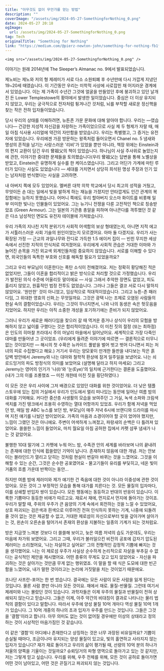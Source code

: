 ```yaml
---
title: "아무것도 없이 무언가를 얻는 방법"
description: ""
coverImage: "/assets/img/2024-05-27-SomethingforNothing_0.png"
date: 2024-05-27 20:18
ogImage: 
  url: /assets/img/2024-05-27-SomethingforNothing_0.png
tag: Tech
originalTitle: "Something for Nothing"
link: "https://medium.com/@pierz-newton-john/something-for-nothing-fb1f8cc8a426"
---
```



`<img src="/assets/img/2024-05-27-SomethingforNothing_0.png" />`

이야기는 원래 2014년에 The Sleeper’s Almanac no. 9에서 발표되었습니다.

제노비는 제노와 저의 형 제레미가 서로 다소 소원퇴폐 후 수년만에 다시 가깝게 지냈던 19~20세 때였습니다. 이 기간동안 우리는 미학적 사상에 사로잡힌 채 어지러운 경계에 서 있었습니다. 이는 제 가족이 수년간 그것에 얼굴을 만들었던 후에 붕괴하고 있던 날개 진 든 Lower Templestowe의 황야에서 발생한 일이었습니다. 중심은 더 이상 유지되지 않았고, 우리는 궁극적으로 전자처럼 튕겨나간 것처럼, 뇌를 부착할 새로운 정신핵을 찾는 작은 전하 입자들이었습니다.

당시 우리의 상태를 이해하려면, 뉴튼존 가문 문화에 대해 알아야 합니다. 우리는 —였습니다— 건강한 지성적 자신감을 자랑하는 가족이었으므로 사실 제 두 형제가 자랄 때, 매일 아침 식사용 시리얼에 약간의 자만함을 받았습니다. 우리는 특별했고, 그 증거는 유전자에 있었습니다. 우리에겐 가끔 방문하는 왕족처럼 들어오면서 Chanel no. 5 냄새와 명성의 흔적을 남기는 사랑스러운 '리비'가 있었을 뿐만 아니라, 책장 위에는 Einstein과의 편지 교환이 담긴 우리 曾祖父의 책이 있었습니다. 하나님이 사실 주사위로 놀았는지에 관한, 이야기한 중대한 문제들을 토의했습니다(우리 曾祖父는 답변을 통해 노벨상을 받았고, Einstein은 유명하게 실수를 한 케이스였습니다). 그리고 어딘가 가계에 마틴 루터가 있다는 사실도 있었습니다 — 세대를 거치면서 상당히 희석된 명성 주장과 인기 있는 남자처럼 번식했다는 사실을 고려하면.

<div class="content-ad"></div>

내 아버지 쪽에 모두 있었어요. 멜버른 대학 의학 학교에서 당시 최고의 성적을 거뒀고, 무엇이든 손 대는 일에서 빛을 발하게 하는 재능을 가졌지만 안타깝게도 인간 관계의 복잡함에는 능하지 못했습니다. 어머니 쪽에도 우리 할아버지 오스마 화이트를 비롯해 일부 미미한 빛나는 인물들이 있었어요. 그는 뉴기니 전쟁을 다룬 고전적인 책으로 칭송받았죠 (Green Armour). 그는 일본의 기관총 총알을 피하며 아나콘다를 격투했던 것 같은 다소 남성적인 면모도 유전자 테이블에 가져왔습니다. 

우리 가족의 지나친 지적 분위기가 사회적 어색함의 보상 형태였는지, 아니면 지적 에고가 서툴러스러운 사회 기술의 원인이었는지 모르겠어요. 아마 둘 다겠지요. 우리가 사는 확장된 가정 — 근교의 과일나무와 잔디로 가득한 1.5 에이커 집이 — 빈힌 무지한 세상 속에서 선진한 지적의 안식처로 여겨졌어요. 우리에게 사회적 관습은 거대한 이마와 가늘어진 손목을 가진 외교색 외계인들처럼 중요하지 않았습니다. 서로를 이해할 수 있다면, 외국인들의 독특한 부호와 신호를 해독할 필요가 있었을까요?

그리고 우리 부모님이 이혼한다는 폭탄 소식이 전해졌어요. 저는 정확히 황당해진 적은 없었지만, 그들이 이혼을 합리적이고 밝은 방식으로 처리할 것으로 가정했습니다. 우리가 발전된 의식 수준에 어울리듯 말이에요 — 사실 그래서 추악한 장면도 없었고, 피도 흘리지 않았고, 원흉적인 법정 전투도 없었습니다. 그러나 그들은 결코 서로 다시 말하지 않았어요. '원만한' 것이 아니었고, 임상적으로 적대적이었습니다. 그리고 뉴튼-존 패러다임, 그 위대한 영효의 신화,는 무엇일까요. 그것은 광택 나는 조제로 오염된 사람들의 현실 속의 결함이었습니다. 우리는 그것이 무너지면서, 나와 나의 동생은 속은 헛웃음을 지었어요. 하지만 우리는 아직 소중한 개성을 포기하기에는 준비가 되지 않았어요.

그러니 우리가 새로운 패러다임을 찾으러 갈 때 역겨운 증거나 상식이 우리의 모험을 방해하지 않고 넓이를 구했다는 것은 합리적이었습니다. 이 미친 짓의 절정 (또는 최하점)은 인도의 히마찰 프라데시 주의 마날리 마을에서 일어났어요. 세계적으로 가장 다죽인 대마를 만들어낸 그 곳이었죠. (우리에게 들려준 이야기에 따르면 — 결론적으로 터무니 없는 것이었지만 — 해시의 첫 수확은 뉴카이드 풀밭을 벌어 벗고 벗어 다니면서 피는 처녀의 피로 수집했다고 해요.) 거기서 우리는 양모꽃이 만개한 들판을 내다보는 작은 흙 담벽 방안에서 Jeremy와 나는 대마와 철학적 환상에 잠겨 일주일을 보냈어요. 나는 쇠로드잉거의 파도 방정식의 의미를 보았어요 (설명해 달라고 하지 마세요) 그리고 Jeremy는 영어의 인기가 '나(I)'와 '눈(Eye)'의 일치에 근거한다는 결론을 도출했어요. (내가 그의 이를 조롱했죠 — 미친 개한테 미친 짓을 횡단하였다.)

<div class="content-ad"></div>

이 모든 것은 우리 사이에 그저 배경으로 있었던 대화를 위한 것이었어요. 더 낮은 템플스토우에 있는 집의 거실에서 우리가 인도에서 멀리 떠나있는 동안에 일어난 여름 밤의 대화를 기억해요. 커다란 중산층 사생활의 모습을 보여주던 그 거실, 녹색 소파와 크림색 색치를 가진 탱크에서 조용히 수영하는 열대 어항까지 있었죠. 우리가 함께 저녁을 먹었던 방, 매일 밤 ABC 뉴스를 보던 방, 부모님이 매주 저녁 6시에 브랜디와 드라이를 마시며 지친 얘기를 나눴던 방이었어요. 가족의 마음과 소경이어야 할 곳이 었어야 했지만, 느낌이 그랬던 것은 아니에요. 주변이 어색하게 느껴졌고, 파랑새의 순백은 다 틀려져 있었어요. 쓸쓸한 느낌이 들었어요, 마치 월요일 아침 공허한 집에서 카펫 샴푸 냄새가 나는 것 같았어요.

불행한 10대 말기에 그 카펫에 누워 어느 밤, 수족관 안의 세계를 바라보며 나의 끝내려는 존재에 대한 인식에 휩쓸렸던 기억이 납니다. 존재하지 않음에 대한 개념. 저는 안보이는 블라인드가 열리고 닫히는 것처럼 현실이 번갈아 바뀌는 것을 느꼈어요. 그것을 이해할 수 있는 순간, 그것은 순수한 공포였어요 - 물고기들이 유리를 부딫히고, 네온 빛이 거품의 흐름 가운데 반짝이는 동안...

하지만 여름 밤에 제러미와 제가 얘기한 건 죽음에 대한 것이 아니라 이중성에 관한 것이었어요. 모든 것이 그 부정적인 모습을 통해 대가를 치른다는 것. 모든 물질의 입자마다, 이를 상쇄할 반입자 쌍이 있습니다. 모든 행동에는 동등하고 반대의 반응이 있습니다. 이룩한 기쁨마다 동등한 비애가 따르고요. 재로서 재에, 먼지로서 먼지에 돌아가는 것이죠. 우리가 말할 때, 주위의 우주가 큰 음양의 기계 속에서 회전하는 것을 느낄 수 있었어요, 상호 파괴되는 검은색과 흰색으로 이루어진 전혀 인식하지 못하는 기계, 나중에 되돌려줄 것이 없는 것은 제공할 수 없고, 거대한 제로섬이 자신으로부터 빚을 갚아가며 살아가는 것, 왼손이 오른손을 털어가서 존재의 환상을 지불하는 일종의 기계가 되는 것처럼요.

방은 지금껏 느껴본 것보다 더 쓸쓸해 보이고, 늦은 여름 저녁의 습도 가운데도, 우리는 마음에 차가워 보였어요. 그리고 그때, 우리가 불러일으킨 비전의 공포에 갑자기 압도된 제러미는 소리쳤어요, '나는 자살하고 싶어요!' 그의 전형적인 감정적 기쁨에 빠지는 것을 생각했어요. 나는 이 제로섬 우주가 사실상 순수하게 논리적으로 자살을 부추길 수 없다는 공식적인 제안을 제시했어요. 어떤 종류의 무게도 갖고 있지 않았어요 - 자신을 파괴하는 것은 살아가는 것만큼 무게 없는 행위였죠. 이 말을 할 때 식은 도모에 대한 빈곤함을 느꼈어요, 내가 말한 것이라고는 논리에 거짓말을 치는 것이었기 때문에요.

<div class="content-ad"></div>

조나단 사프란-포어는 한 번 썼습니다. 결국에는 모든 사람이 모든 사람을 잃게 된다는 것입니다. 물론 사람 뿐만 아니라 모든 것이요. 재에서 재로. 물질-반물질. 그런데 여기서 제레미와 나는 몰랐던 것이 있습니다. 과학자들은 이제 우주의 물질과 반물질이 전혀 상쇄되지 않는다고 믿습니다. 그들은 이제, 아주 약간의 비대칭이 결과로 나타나는 물리 법칙의 결함이 있다고 말합니다. 따라서 우주에 양성 물질 10억 개마다 역성 물질 10억 1개가 있습니다. 그 10억 개중의 하나의 초과 입자가 우주를 만드는 것입니다. 그들은 그것을 '결함'이라고 합니다. 아무 의미도 없는 것이 없어질 경우에만 이상의 상태라고 정의하는 것이 시상적인 마음가짐인 것 같습니다.

이 같은 '결함'이 어디에나 존재한다고 상징하는 것은 너무 과장된 비유일까요? 기쁨이 손실될 때마다, 조금이나마 유지되는 양성 물질이 있고요, 빛의 홀연하고 사라지지 않는 입자가 있습니다? 재가 재로 돌아가고 우리의 삶이 평가될 때, 선량의 10억 분의 하나가 저울의 양쪽을 기울이는 것일까요? 슈뢰딩거의 파형 영역으로 돌아가고 있는 것 같지만, 저는 그렇게 믿고 싶습니다. 우리를 위해, 우주 전체를 위해, 모든 것이 공허로 돌아가면 어떤 것이 남아있고, 어떤 것은 끈질기고 파괴되지 않는 것입니다.
